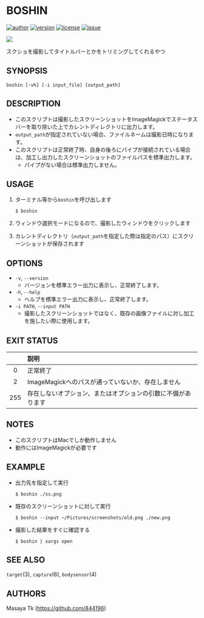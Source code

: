 # BOSHIN
[![author](http://img.shields.io/badge/author-844196-blue.svg?style=flat)](https://github.com/844196)
[![version](http://img.shields.io/github/tag/844196/boshin.svg?style=flat&label=version)](https://github.com/844196/boshin/releases)
[![license](http://img.shields.io/badge/license-MIT-red.svg?style=flat)](LICENSE)
[![issue](http://img.shields.io/github/issues/844196/boshin.svg?style=flat)](https://github.com/844196/boshin/issues)

![](http://33.media.tumblr.com/96e3db1b52b435be7d06bcf767639510/tumblr_njck065NS31s7qf9xo1_1280.gif)

スクショを撮影してタイトルバーとかをトリミングしてくれるやつ

## SYNOPSIS
```
boshin [-vh] [-i input_file] [output_path]
```

## DESCRIPTION

- このスクリプトは撮影したスクリーンショットをImageMagickでステータスバーを取り除いた上でカレントディレクトリに出力します。
- `output_path`が指定されていない場合、ファイルネームは撮影日時になります。
- このスクリプトは正常終了時、自身の後ろにパイプが接続されている場合は、加工し出力したスクリーンショットのファイルパスを標準出力します。
    - パイプがない場合は標準出力しません。

## USAGE

1. ターミナル等から`boshin`を呼び出します

    ```shellsession
    $ boshin
    ```

2. ウィンドウ選択モードになるので、撮影したウィンドウをクリックします
3. カレントディレクトリ（`output_path`を指定した際は指定のパス）にスクリーンショットが保存されます

## OPTIONS

- `-v`, `--version`
    - バージョンを標準エラー出力に表示し、正常終了します。
- `-h`, `--help`
    - ヘルプを標準エラー出力に表示し、正常終了します。
- `-i PATH`, `--input PATH`
    - 撮影したスクリーンショットではなく、既存の画像ファイルに対し加工を施したい際に使用します。

## EXIT STATUS

|   |説明                                                        |
|:-:|:-----------------------------------------------------------|
| 0 |正常終了                                                    |
| 2 |ImageMagickへのパスが通っていないか、存在しません           |
|255|存在しないオプション、またはオプションの引数に不備があります|

## NOTES

- このスクリプトはMacでしか動作しません
- 動作にはImageMagickが必要です

## EXAMPLE

- 出力先を指定して実行
    ```shellsession
    $ boshin ./ss.png
    ```

- 既存のスクリーンショットに対して実行
    ```shellsession
    $ boshin --input ~/Pictures/screenshots/old.png ./new.png
    ```

- 撮影した結果をすぐに確認する
    ```shellsession
    $ boshin | xargs open
    ```

## SEE ALSO
`target`(3), `capture`(6), `bodysensor`(4)


## AUTHORS
Masaya Tk (<https://github.com/844196>)
